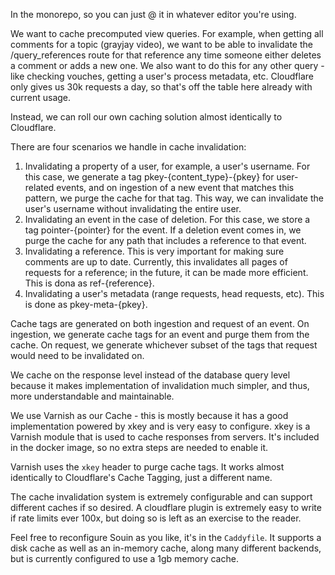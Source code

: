 In the monorepo, so you can just @ it in whatever editor you're using.

We want to cache precomputed view queries. For example, when getting all comments for 
a topic (grayjay video), we want to be able to invalidate the /query_references route 
for that reference any time someone either deletes a comment or adds a new one. We also 
want to do this for any other query - like checking vouches, getting a user's process 
metadata, etc. Cloudflare only gives us 30k requests a day, so that's off the table here
already with current usage.

Instead, we can roll our own caching solution almost identically to Cloudflare.

There are four scenarios we handle in cache invalidation:

1. Invalidating a property of a user, for example, a user's username. For this case,
   we generate a tag pkey-{content_type}-{pkey} for user-related events,
   and on ingestion of a new event that matches this pattern, we purge the
   cache for that tag. This way, we can invalidate the user's username without
   invalidating the entire user.
2. Invalidating an event in the case of deletion. For this case, we store a tag
   pointer-{pointer} for the event. If a deletion event comes in, we purge the
   cache for any path that includes a reference to that event.
3. Invalidating a reference. This is very important for making sure comments are
   up to date. Currently, this invalidates all pages of requests for a reference;
   in the future, it can be made more efficient. This is dona as ref-{reference}.
4. Invalidating a user's metadata (range requests, head requests, etc). This is
   done as pkey-meta-{pkey}.

Cache tags are generated on both ingestion and request of an event. On ingestion,
we generate cache tags for an event and purge them from the cache. On request,
we generate whichever subset of the tags that request would need to be invalidated on.

We cache on the response level instead of the database query level because it makes
implementation of invalidation much simpler, and thus, more understandable and
maintainable.

We use Varnish as our Cache - this is mostly because it has a good implementation powered
by xkey and is very easy to configure. xkey is a Varnish module that is used to cache responses 
from servers. It's included in the docker image, so no extra steps are needed to enable it.

Varnish uses the `xkey` header to purge cache tags. It works almost identically to
Cloudflare's Cache Tagging, just a different name.

The cache invalidation system is extremely configurable and can support different 
caches if so desired. A cloudflare plugin is extremely easy to write if rate limits
ever 100x, but doing so is left as an exercise to the reader.

Feel free to reconfigure Souin as you like, it's in the `Caddyfile`. It supports a 
disk cache as well as an in-memory cache, along many different backends, but is
currently configured to use a 1gb memory cache.